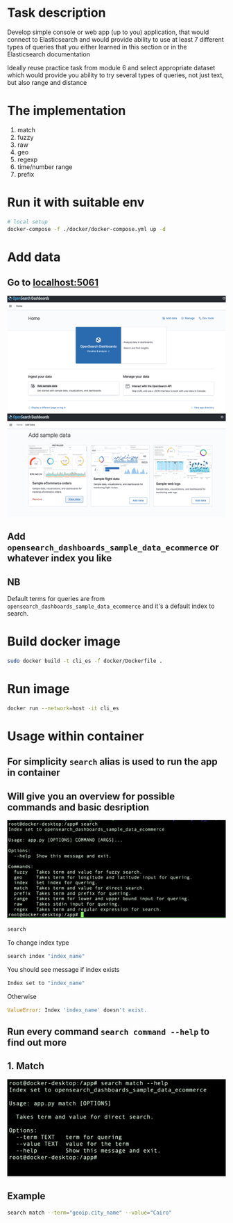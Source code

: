 # Task description

Develop simple console or web app (up to you) application, that would connect to Elasticsearch and would provide ability to use at least 7 different types of queries that you either learned in this section or in the Elasticsearch documentation

Ideally reuse practice task from module 6 and select appropriate dataset which would provide you ability to try several types of queries, not just text, but also range and distance

# The implementation

1. match
2. fuzzy
3. raw
4. geo
5. regexp
6. time/number range
7. prefix


# Run it with suitable env

``` bash
# local setup
docker-compose -f ./docker/docker-compose.yml up -d
```

# Add data

## Go to [localhost:5061](localhost:5061)

![image](./screenshots/add_data.png)
![image](./screenshots/add_data2.png)

## Add `opensearch_dashboards_sample_data_ecommerce` or whatever index you like
## NB
Default terms for queries are from `opensearch_dashboards_sample_data_ecommerce` and it's a default index to search.



# Build docker image

``` bash
sudo docker build -t cli_es -f docker/Dockerfile .
```

# Run image

``` bash
docker run --network=host -it cli_es
```

# Usage within container

## For simplicity `search` alias is used to run the app in container



## Will give you an overview for possible commands and basic desription

![image](./screenshots/search.png)

``` bash
search
```

To change index type 
``` bash
search index "index_name"
```
You should see message if index exists
``` bash
Index set to "index_name"
```

Otherwise
``` python
ValueError: Index 'index_name' doesn't exist.
```

## Run every command `search command --help` to find out more

## 1. Match 

![image](./screenshots/match_help.png)

## Example

``` bash 
search match --term="geoip.city_name" --value="Cairo"
```